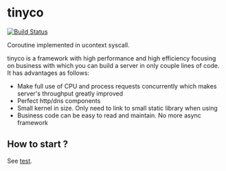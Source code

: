 # tinyco

[![Build Status](https://travis-ci.org/daoluan/tinyco.svg?branch=master)](https://travis-ci.org/daoluan/tinyco)

Coroutine implemented in ucontext syscall.

tinyco is a framework with high performance and high efficiency focusing on business with which you can build a server in only couple lines of code. It has advantages as follows:

- Make full use of CPU and process requests concurrently which makes server's throughput greatly improved
- Perfect http/dns components
- Small  kernel in size. Only need to link to small static library when using
- Business code can be easy to read and maintain. No more async framework

## How to start ?
See [test](https://github.com/daoluan/tinyco/tree/master/test).

